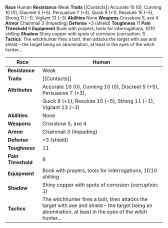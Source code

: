 **Race** Human
**Resistance** Weak 
**Traits** [[Contacts]]
Accurate 10 (0), Cunning 10 (0), Discreet 5 (+5), Persuasive 7 (+3), Quick 9 (+1), Resolute 15 (−5), Strong 11 (−1), Vigilant 13 (−3) 
**Abilities** None 
**Weapons** Crossbow 5, axe 4 
**Armor** Chainmail 3 (Impeding) 
**Defense** +3 (shield) 
**Toughness** 11 
**Pain Threshold** 6 
**Equipment** Book with prayers, tools for interrogations, 1D10 shilling 
**Shadow** Shiny copper with spots of corrosion (corruption: 1) 
**Tactics**: The witchhunter fires a bolt, then attacks the target with axe and shield – the target being an abomination, at least in the eyes of the witch hunter…

| **Race**           | Human                                                              |
| ------------------ | ------------------------------------------------------------------ |
| **Resistance**     | Weak                                                               |
| **Traits**         | [[Contacts]]                                                       |
| **Attributes**     | Accurate 10 (0), Cunning 10 (0), Discreet 5 (+5), Persuasive 7 (+3), |
|                    | Quick 9 (+1), Resolute 15 (−5), Strong 11 (−1), Vigilant 13 (−3)     |
| **Abilities**      | None                                                               |
| **Weapons**        | Crossbow 5, axe 4                                                  |
| **Armor**          | Chainmail 3 (Impeding)                                             |
| **Defense**        | +3 (shield)                                                        |
| **Toughness**      | 11                                                                 |
| **Pain Threshold** | 6                                                                  |
| **Equipment**      | Book with prayers, tools for interrogations, 1D10 shilling          |
| **Shadow**         | Shiny copper with spots of corrosion (corruption: 1)                |
| **Tactics**        | The witchhunter fires a bolt, then attacks the target with axe and shield – the target being an abomination, at least in the eyes of the witch hunter… |